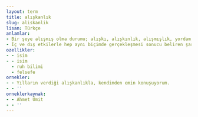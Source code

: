 ```yaml
---
layout: term
title: alışkanlık
slug: aliskanlik
lisan: Türkçe
anlamlar:
- Bir şeye alışmış olma durumu; alışkı, alışkınlık, alışmışlık, yordam, itiyat, huy
- İç ve dış etkilerle hep aynı biçimde gerçekleşmesi sonucu beliren şartlanmış davranış
ozellikler:
- - isim
- - isim
  - ruh bilimi
  - felsefe
ornekler:
- - Yılların verdiği alışkanlıkla, kendimden emin konuşuyorum.
- - ''
orneklerkaynak:
- - Ahmet Ümit
- - ''
---
```

